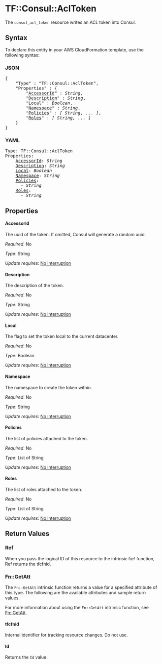 # TF::Consul::AclToken

The `consul_acl_token` resource writes an ACL token into Consul.

## Syntax

To declare this entity in your AWS CloudFormation template, use the following syntax:

### JSON

<pre>
{
    "Type" : "TF::Consul::AclToken",
    "Properties" : {
        "<a href="#accessorid" title="AccessorId">AccessorId</a>" : <i>String</i>,
        "<a href="#description" title="Description">Description</a>" : <i>String</i>,
        "<a href="#local" title="Local">Local</a>" : <i>Boolean</i>,
        "<a href="#namespace" title="Namespace">Namespace</a>" : <i>String</i>,
        "<a href="#policies" title="Policies">Policies</a>" : <i>[ String, ... ]</i>,
        "<a href="#roles" title="Roles">Roles</a>" : <i>[ String, ... ]</i>
    }
}
</pre>

### YAML

<pre>
Type: TF::Consul::AclToken
Properties:
    <a href="#accessorid" title="AccessorId">AccessorId</a>: <i>String</i>
    <a href="#description" title="Description">Description</a>: <i>String</i>
    <a href="#local" title="Local">Local</a>: <i>Boolean</i>
    <a href="#namespace" title="Namespace">Namespace</a>: <i>String</i>
    <a href="#policies" title="Policies">Policies</a>: <i>
      - String</i>
    <a href="#roles" title="Roles">Roles</a>: <i>
      - String</i>
</pre>

## Properties

#### AccessorId

The uuid of the token. If omitted, Consul will
generate a random uuid.

_Required_: No

_Type_: String

_Update requires_: [No interruption](https://docs.aws.amazon.com/AWSCloudFormation/latest/UserGuide/using-cfn-updating-stacks-update-behaviors.html#update-no-interrupt)

#### Description

The description of the token.

_Required_: No

_Type_: String

_Update requires_: [No interruption](https://docs.aws.amazon.com/AWSCloudFormation/latest/UserGuide/using-cfn-updating-stacks-update-behaviors.html#update-no-interrupt)

#### Local

The flag to set the token local to the current datacenter.

_Required_: No

_Type_: Boolean

_Update requires_: [No interruption](https://docs.aws.amazon.com/AWSCloudFormation/latest/UserGuide/using-cfn-updating-stacks-update-behaviors.html#update-no-interrupt)

#### Namespace

The namespace to create the token within.

_Required_: No

_Type_: String

_Update requires_: [No interruption](https://docs.aws.amazon.com/AWSCloudFormation/latest/UserGuide/using-cfn-updating-stacks-update-behaviors.html#update-no-interrupt)

#### Policies

The list of policies attached to the token.

_Required_: No

_Type_: List of String

_Update requires_: [No interruption](https://docs.aws.amazon.com/AWSCloudFormation/latest/UserGuide/using-cfn-updating-stacks-update-behaviors.html#update-no-interrupt)

#### Roles

The list of roles attached to the token.

_Required_: No

_Type_: List of String

_Update requires_: [No interruption](https://docs.aws.amazon.com/AWSCloudFormation/latest/UserGuide/using-cfn-updating-stacks-update-behaviors.html#update-no-interrupt)

## Return Values

### Ref

When you pass the logical ID of this resource to the intrinsic `Ref` function, Ref returns the tfcfnid.

### Fn::GetAtt

The `Fn::GetAtt` intrinsic function returns a value for a specified attribute of this type. The following are the available attributes and sample return values.

For more information about using the `Fn::GetAtt` intrinsic function, see [Fn::GetAtt](https://docs.aws.amazon.com/AWSCloudFormation/latest/UserGuide/intrinsic-function-reference-getatt.html).

#### tfcfnid

Internal identifier for tracking resource changes. Do not use.

#### Id

Returns the <code>Id</code> value.

